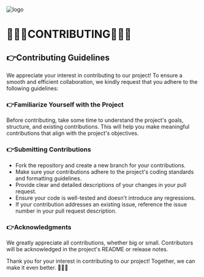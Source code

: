 ![logo](/Assets/Images/logo.png)
# 🤍🩵💜CONTRIBUTING💜🩵🤍

## 👉Contributing Guidelines

We appreciate your interest in contributing to our project! To ensure a smooth and efficient collaboration, we kindly request that you adhere to the following guidelines:

### 👉Familiarize Yourself with the Project

Before contributing, take some time to understand the project's goals, structure, and existing contributions. This will help you make meaningful contributions that align with the project's objectives.

### 👉Submitting Contributions

- Fork the repository and create a new branch for your contributions.
- Make sure your contributions adhere to the project's coding standards and formatting guidelines.
- Provide clear and detailed descriptions of your changes in your pull request.
- Ensure your code is well-tested and doesn't introduce any regressions.
- If your contribution addresses an existing issue, reference the issue number in your pull request description.

### 👉Acknowledgments

We greatly appreciate all contributions, whether big or small. Contributors will be acknowledged in the project's README or release notes.

Thank you for your interest in contributing to our project! Together, we can make it even better. 💜🩵🤍